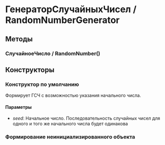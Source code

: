 
# ГенераторСлучайныхЧисел / RandomNumberGenerator

## Методы
    
### СлучайноеЧисло / RandomNumber()
    
## Конструкторы

  
### Конструктор по умолчанию
    
    
Формирует ГСЧ с возможностью указания начального числа.


  
  
#### Параметры

* *seed*: Начальное число. Последовательность случайных чисел для одного и того же начального числа будет одинакова

### Формирование неинициализированного объекта